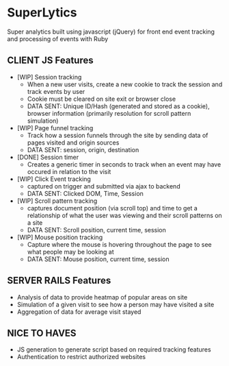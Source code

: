 SuperLytics
===========
Super analytics built using javascript (jQuery) for front end event tracking and processing of events with Ruby

CLIENT JS Features
------------------
* [WIP] Session tracking
	* When a new user visits, create a new cookie to track the session and track events by user
	* Cookie must be cleared on site exit or browser close
	* DATA SENT: Unique ID/Hash (generated and stored as a cookie), browser information (primarily resolution for scroll pattern simulation)
* [WIP] Page funnel tracking
	* Track how a session funnels through the site by sending data of pages visited and origin sources
	* DATA SENT: session, origin, destination
* [DONE] Session timer
	* Creates a generic timer in seconds to track when an event may have occured in relation to the visit
* [WIP] Click Event tracking
	* captured on trigger and submitted via ajax to backend
	* DATA SENT: Clicked DOM, Time, Session
* [WIP] Scroll pattern tracking
	* captures document position (via scroll top) and time to get a relationship of what the user was viewing and their scroll patterns on a site
	* DATA SENT: Scroll position, current time, session
* [WIP] Mouse position tracking
	* Capture where the mouse is hovering throughout the page to see what people may be looking at
	* DATA SENT: Mouse position, current time, session

SERVER RAILS Features
---------------------
* Analysis of data to provide heatmap of popular areas on site
* Simulation of a given visit to see how a person may have visited a site
* Aggregation of data for average visit stayed

NICE TO HAVES
-------------
* JS generation to generate script based on required tracking features
* Authentication to restrict authorized websites
